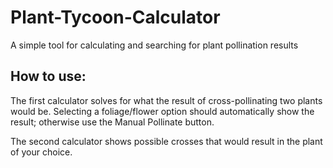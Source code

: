 # Plant-Tycoon-Calculator
A simple tool for calculating and searching for plant pollination results


## How to use:
The first calculator solves for what the result of cross-pollinating two plants would be. Selecting a foliage/flower option should automatically show the result; otherwise use the Manual Pollinate button.

The second calculator shows possible crosses that would result in the plant of your choice.
